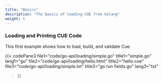 ```yaml
---
title: "Basics"
description: "The basics of loading CUE from Golang"
weight: 5
---
```


### Loading and Printing CUE Code

This first example shows how to load, build, and validate Cue.

{{< codePane3
	file1="code/go-api/loading/simple.go"  title1="simple.go" lang1="go" 
	file2="code/go-api/loading/hello.html" title2="hello.cue"
	file3="code/go-api/loading/simple.txt" title3="go run fields.go" lang3="txt" 
>}}


